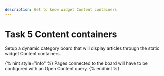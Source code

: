 ```yaml
---
description: Get to know widget Content containers
---
```


# Task 5 Content containers

Setup a dynamic category board that will display articles through the static widget Content containers.

{% hint style="info" %}
Pages connected to the board will have to be configured with an Open Content query.
{% endhint %}

